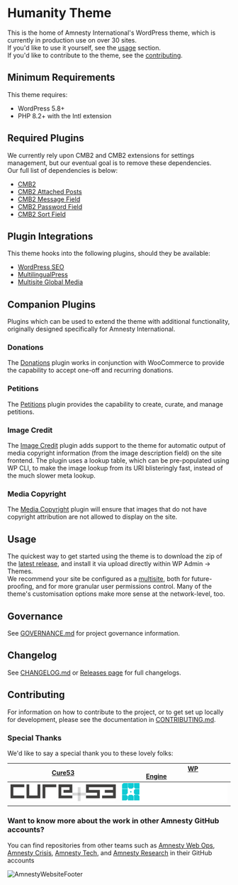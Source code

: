 # Humanity Theme
This is the home of Amnesty International's WordPress theme, which is currently in production use on over 30 sites.  
If you'd like to use it yourself, see the [usage](#usage) section.  
If you'd like to contribute to the theme, see the [contributing](#contributing).  

## Minimum Requirements
This theme requires:
- WordPress 5.8+
- PHP 8.2+ with the Intl extension

## Required Plugins  
We currently rely upon CMB2 and CMB2 extensions for settings management, but our eventual goal is to remove these dependencies.  
Our full list of dependencies is below:  
- [CMB2](https://github.com/CMB2/CMB2)  
- [CMB2 Attached Posts](https://github.com/CMB2/cmb2-attached-posts)  
- [CMB2 Message Field](https://github.com/amnestywebsite/cmb2-message-field)  
- [CMB2 Password Field](https://github.com/amnestywebsite/cmb2-password-field)  
- [CMB2 Sort Field](https://github.com/jonmcp/cmb2-field-order)  

## Plugin Integrations
This theme hooks into the following plugins, should they be available:
- [WordPress SEO](https://wordpress.org/plugins/wordpress-seo/)
- [MultilingualPress](https://multilingualpress.org/)
- [Multisite Global Media](https://github.com/bueltge/multisite-global-media/)

## Companion Plugins  
Plugins which can be used to extend the theme with additional functionality, originally designed specifically for Amnesty International.  

### Donations  
The [Donations](https://github.com/amnestywebsite/humanity-donations) plugin works in conjunction with WooCommerce to provide the capability to accept one-off and recurring donations.  

### Petitions  
The [Petitions](https://github.com/amnestywebsite/humanity-petitions) plugin provides the capability to create, curate, and manage petitions.  

### Image Credit
The [Image Credit](https://github.com/amnestywebsite/image-credit) plugin adds support to the theme for automatic output of media copyright information (from the image description field) on the site frontend. The plugin uses a lookup table, which can be pre-populated using WP CLI, to make the image lookup from its URI blisteringly fast, instead of the much slower meta lookup.

### Media Copyright  
The [Media Copyright](https://github.com/amnestywebsite/media-copyright) plugin will ensure that images that do not have copyright attribution are not allowed to display on the site.  

## Usage
The quickest way to get started using the theme is to download the zip of the [latest release](https://github.com/amnestywebsite/humanity-theme/releases/latest), and install it via upload directly within WP Admin -> Themes.  
We recommend your site be configured as a [multisite](https://wordpress.org/support/article/create-a-network/), both for future-proofing, and for more granular user permissions control. Many of the theme's customisation options make more sense at the network-level, too.

## Governance
See [GOVERNANCE.md](GOVERNANCE.md) for project governance information.  

## Changelog  
See [CHANGELOG.md](CHANGELOG.md) or [Releases page](https://github.com/amnestywebsite/humanity-theme/releases) for full changelogs.

## Contributing
For information on how to contribute to the project, or to get set up locally for development, please see the documentation in [CONTRIBUTING.md](CONTRIBUTING.md).  

### Special Thanks
We'd like to say a special thank you to these lovely folks:

| &nbsp;&nbsp;&nbsp;&nbsp;&nbsp;&nbsp;&nbsp;&nbsp;&nbsp;&nbsp;&nbsp;&nbsp;&nbsp;&nbsp;[Cure53](https://cure53.de)&nbsp;&nbsp;&nbsp;&nbsp;&nbsp;&nbsp;&nbsp;&nbsp;&nbsp;&nbsp;&nbsp;&nbsp;&nbsp;&nbsp; | &nbsp;&nbsp;&nbsp;&nbsp;&nbsp;&nbsp;&nbsp;&nbsp;&nbsp;&nbsp;&nbsp;&nbsp;&nbsp;&nbsp;&nbsp;&nbsp;&nbsp;&nbsp;&nbsp;&nbsp;&nbsp;&nbsp;[WP Engine](https://wpengine.com)&nbsp;&nbsp;&nbsp;&nbsp;&nbsp;&nbsp;&nbsp;&nbsp;&nbsp;&nbsp;&nbsp;&nbsp;&nbsp;&nbsp;&nbsp;&nbsp;&nbsp;&nbsp;&nbsp;&nbsp;&nbsp;&nbsp; |
| --- | --- |
| ![Cure53](./docs/static/cure_53_logo.svg) | ![WP Engine](./docs/static/wpengine_logo.svg) |

### Want to know more about the work in other Amnesty GitHub accounts?  

You can find repositories from other teams such as [Amnesty Web Ops](https://github.com/amnestywebsite), [Amnesty Crisis](https://github.com/amnesty-crisis-evidence-lab), [Amnesty Tech](https://github.com/AmnestyTech), and [Amnesty Research](https://github.com/amnestyresearch/) in their GitHub accounts

![AmnestyWebsiteFooter](https://wordpresstheme.amnesty.org/wp-content/uploads/2024/02/footer.gif)
